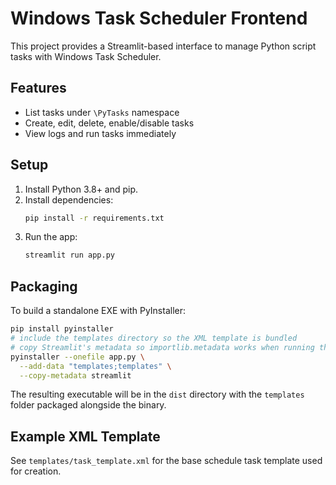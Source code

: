 # Windows Task Scheduler Frontend

This project provides a Streamlit-based interface to manage Python script tasks with Windows Task Scheduler.

## Features
- List tasks under `\PyTasks` namespace
- Create, edit, delete, enable/disable tasks
- View logs and run tasks immediately

## Setup
1. Install Python 3.8+ and pip.
2. Install dependencies:
   ```bash
   pip install -r requirements.txt
   ```
3. Run the app:
   ```bash
   streamlit run app.py
   ```

## Packaging
To build a standalone EXE with PyInstaller:
```bash
pip install pyinstaller
# include the templates directory so the XML template is bundled
# copy Streamlit's metadata so importlib.metadata works when running the EXE
pyinstaller --onefile app.py \
  --add-data "templates;templates" \
  --copy-metadata streamlit
```
The resulting executable will be in the `dist` directory with the
`templates` folder packaged alongside the binary.

## Example XML Template
See `templates/task_template.xml` for the base schedule task template used for creation.

